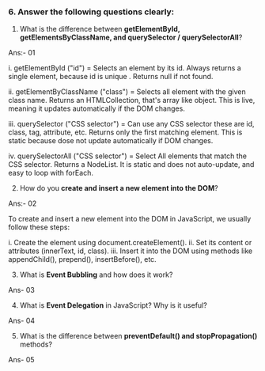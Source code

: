 ### 6. Answer the following questions clearly:

1. What is the difference between **getElementById, getElementsByClassName, and querySelector / querySelectorAll**?

Ans:- 01

i. getElementById ("id") = Selects an element by its id. Always returns a single element, because id is unique . Returns null if not found.

ii. getElementByClassName ("class") = Selects all element with the given class name. Returns an HTMLCollection, that's array like object. This is live, meaning it updates automatically if the DOM changes.

iii. querySelector ("CSS selector") = Can use any CSS selector these are id, class, tag, attribute, etc. Returns only the first matching element. This is static because dose not update automatically if DOM changes.

iv. querySelectorAll ("CSS selector") = Select All elements that match the CSS selector. Returns a NodeList. It is static and does not auto-update, and easy to loop with forEach.

2. How do you **create and insert a new element into the DOM**?

Ans:- 02

To create and insert a new element into the DOM in JavaScript, we usually follow these steps:

i. Create the element using document.createElement().
ii. Set its content or attributes (innerText, id, class).
iii. Insert it into the DOM using methods like appendChild(), prepend(), insertBefore(), etc.

3. What is **Event Bubbling** and how does it work?

Ans- 03





4. What is **Event Delegation** in JavaScript? Why is it useful?

Ans- 04





5. What is the difference between **preventDefault() and stopPropagation()** methods?

Ans- 05


